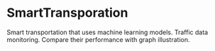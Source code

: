 # SmartTransporation
Smart transportation that uses machine learning models. 
Traffic data monitoring.
Compare their performance with graph illustration.
